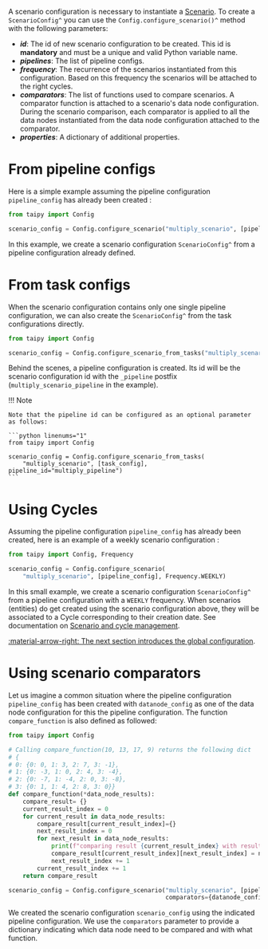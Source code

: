 A scenario configuration is necessary to instantiate a [Scenario](../concepts/scenario.md). To create a
`ScenarioConfig^` you can use the `Config.configure_scenario()^` method with the following parameters:

- _**id**_: The id of new scenario configuration to be created. This id is **mandatory** and must be a unique and valid
  Python variable name.
- _**pipelines**_: The list of pipeline configs.
- _**frequency**_: The recurrence of the scenarios instantiated from this configuration. Based on this frequency the
  scenarios will be attached to the right cycles.
- _**comparators**_: The list of functions used to compare scenarios. A comparator function is attached to a
  scenario's data node configuration. During the scenario comparison, each comparator is applied to all the data
  nodes instantiated from the data node configuration attached to the comparator.
- _**properties**_: A dictionary of additional properties.

# From pipeline configs
Here is a simple example assuming the pipeline configuration `pipeline_config` has already been created :

```python linenums="1"
from taipy import Config

scenario_config = Config.configure_scenario("multiply_scenario", [pipeline_config])
```

In this example, we create a scenario configuration `ScenarioConfig^` from a pipeline configuration already defined.


# From task configs

When the scenario configuration contains only one single pipeline configuration, we can also create the
`ScenarioConfig^` from the task configurations directly.

```python linenums="1"
from taipy import Config

scenario_config = Config.configure_scenario_from_tasks("multiply_scenario", [task_config])
```

Behind the scenes, a pipeline configuration is created. Its id will be the scenario configuration id with the
`_pipeline` postfix (`multiply_scenario_pipeline` in the example).

!!! Note

    Note that the pipeline id can be configured as an optional parameter as follows:

    ```python linenums="1"
    from taipy import Config

    scenario_config = Config.configure_scenario_from_tasks(
        "multiply_scenario", [task_config], pipeline_id="multiply_pipeline")
    ```

# Using Cycles

Assuming the pipeline configuration `pipeline_config` has already been created, here is an example of a weekly
scenario configuration :

```python  linenums="1"
from taipy import Config, Frequency

scenario_config = Config.configure_scenario(
    "multiply_scenario", [pipeline_config], Frequency.WEEKLY)
```

In this small example, we create a scenario configuration `ScenarioConfig^` from a pipeline configuration with a
`WEEKLY` frequency. When scenarios (entities) do get created using the scenario configuration above, they will be
associated to a Cycle corresponding to their creation date. See documentation on
[Scenario and cycle management](../entities/scenario-cycle-mgt.md).

[:material-arrow-right: The next section introduces the global configuration](global-config.md).

# Using scenario comparators

Let us imagine a common situation where the pipeline configuration `pipeline_config` has been created with
`datanode_config` as one of the data node configuration for this the pipeline configuration. The function
`compare_function` is also defined as followed:

```python
from taipy import Config

# Calling compare_function(10, 13, 17, 9) returns the following dict
# {
# 0: {0: 0, 1: 3, 2: 7, 3: -1},
# 1: {0: -3, 1: 0, 2: 4, 3: -4},
# 2: {0: -7, 1: -4, 2: 0, 3: -8},
# 3: {0: 1, 1: 4, 2: 8, 3: 0}}
def compare_function(*data_node_results):
    compare_result= {}
    current_result_index = 0
    for current_result in data_node_results:
        compare_result[current_result_index]={}
        next_result_index = 0
        for next_result in data_node_results:
            print(f"comparing result {current_result_index} with result {next_result_index}")
            compare_result[current_result_index][next_result_index] = next_result - current_result
            next_result_index += 1
        current_result_index += 1
    return compare_result

scenario_config = Config.configure_scenario("multiply_scenario", [pipeline_config],
                                            comparators={datanode_config.id: compare_function})
```

We created the scenario configuration `scenario_config` using the indicated pipeline configuration. We use the
`comparators` parameter to provide a dictionary indicating which data node need to be compared and with what function.
